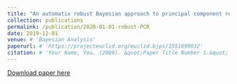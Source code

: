 ```yaml
---
title: "An automatix robust Bayesian approach to principal component regression"
collection: publications
permalink: /publication/2020-01-01-robust-PCR
date: 2019-12-01
venue: # 'Bayesian Analysis'
paperurl: # 'https://projecteuclid.org/euclid.bjps/1551690032'
citation: # 'Your Name, You. (2009). &quot;Paper Title Number 1.&quot; <i>Journal 1</i>. 1(1).'
---
```


[Download paper here](https://arxiv.org/abs/1711.06341)


